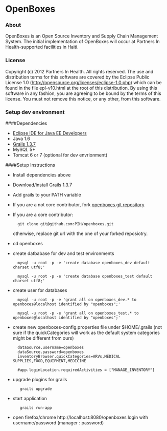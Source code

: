 OpenBoxes
=========

### About

OpenBoxes is an Open Source Inventory and Supply Chain Management System. The initial implementation of OpenBoxes will occur at Partners In Health-supported facilities in Haiti.

### License

Copyright (c) 2012 Partners In Health.  All rights reserved.
The use and distribution terms for this software are covered by the
Eclipse Public License 1.0 (http://opensource.org/licenses/eclipse-1.0.php)
which can be found in the file epl-v10.html at the root of this distribution.
By using this software in any fashion, you are agreeing to be bound by
the terms of this license.
You must not remove this notice, or any other, from this software.

### Setup dev environment

####Dependencies

* [Eclipse IDE for Java EE Developers](http://www.eclipse.org/downloads)
* Java 1.6
* [Grails 1.3.7](http://grails.org/download/archive/Grails)
* MySQL 5+
* Tomcat 6 or 7 (optional for dev envrionment)
 

####Setup Instructions

* Install dependencies above
* Download/install Grails 1.3.7
* Add grails to your PATH variable
* If you are a not core contributor, fork [openboxes git repository](https://github.com/PIH/openboxes)
* If you are a core contributor:

        git clone git@github.com:PIH/openboxes.git      
  otherwise, replace git url with the one of your forked reposiotry.    
* cd openboxes
* create datbabase for dev and test environments

        mysql -u root -p -e 'create database openboxes_dev default charset utf8;'

        mysql -u root -p -e 'create database openboxes_test default charset utf8;'       
* create user for databases          
     
        mysql -u root -p -e 'grant all on openboxes_dev.* to openboxes@localhost identified by "openboxes";'
      
        mysql -u root -p -e 'grant all on openboxes_test.* to openboxes@localhost identified by "openboxes";'      
* create new openboxes-config.properties file under $HOME/.grails (not sure if the quickCategories will work as the default system categories might be different from ours)

        dataSource.username=openboxes
        dataSource.password=openboxes
        inventoryBrowser.quickCategories=ARVs,MEDICAL SUPPLIES,FOOD,EQUIPMENT,MEDICINE

        #app.loginLocation.requiredActivities = ["MANAGE_INVENTORY"]      
* upgrade plugins for grails 
    
         grails upgrade
* start application

         grails run-app
*  open firefox/chrome http://localhost:8080/openboxes
login with username/password (manager : password)
